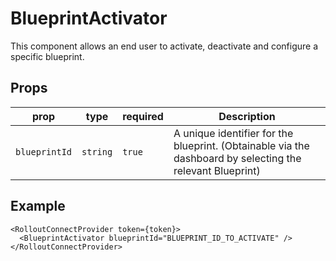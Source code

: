 # BlueprintActivator

This component allows an end user to activate, deactivate and configure a specific blueprint.<br />

## Props

| prop        | type   | required | Description                                                                                               |
| ----------- | ------ | -------- | --------------------------------------------------------------------------------------------------------- |
| `blueprintId` | `string` | `true`     | A unique identifier for the blueprint. (Obtainable via the dashboard by selecting the relevant Blueprint) |

## Example

```tsx
<RolloutConnectProvider token={token}>
  <BlueprintActivator blueprintId="BLUEPRINT_ID_TO_ACTIVATE" />
</RolloutConnectProvider>
```

